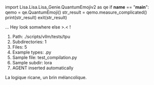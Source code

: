 
import Lisa.Lisa.Lisa_Genie.QuantumEmojiv2 as qe
if __name__ == "__main__":
  qemo = qe.QuantumEmoji()
  str_result = qemo.measure_complicated()
  print(str_result)
  exit(str_result)

... Hey look somwhere else >.< !

1. Path: ./scripts/vllm/tests/tpu
2. Subdirectories: 1
3. Files: 5
4. Example types: .py
5. Sample file: test_compilation.py
6. Sample subdir: lora
7. AGENT inserted automatically

La logique ricane, un brin mélancolique.
